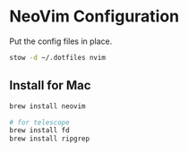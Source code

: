 # NeoVim Configuration

Put the config files in place.

```sh
stow -d ~/.dotfiles nvim
```

## Install for Mac

```sh
brew install neovim

# for telescope
brew install fd
brew install ripgrep
```
